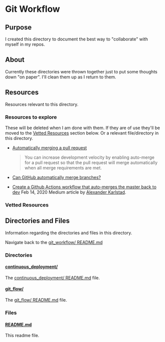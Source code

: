 # Git Workflow

## Purpose

<!-- The purpose of this directory is to [...]. -->

I created this directory to document the best way to "collaborate" with myself in my repos.

<!-- NOTE: See brainstorm in this https://github.com/JamieBort/Learning-Directory/issues/248 Issue. -->

## About

Currently these directories were thrown together just to put some thoughts down "on paper". I'll clean them up as I return to them.

<!-- This directory houses information about [name_of_the_directory_that_this_readme_file_is_in]. -->

<!-- [Some information about this directory.] -->

## Resources

Resources relevant to this directory.

### Resources to explore

These will be deleted when I am done with them. If they are of use they'll be moved to the [Vetted Resources](#vetted-resources) section below. Or a relevant file/directory in this directory.

- [Automatically merging a pull request](https://docs.github.com/en/pull-requests/collaborating-with-pull-requests/incorporating-changes-from-a-pull-request/automatically-merging-a-pull-request)

  > You can increase development velocity by enabling auto-merge for a pull request so that the pull request will merge automatically when all merge requirements are met.

- [Can GitHub automatically merge branches?](https://stackoverflow.com/questions/35445186/can-github-automatically-merge-branches)

- [Create a Github Actions workflow that auto-merges the master back to dev](https://medium.com/@karlstad/create-a-github-actions-workflow-that-auto-merges-the-master-back-to-dev-branch-8b1ebe7009b3) Feb 14, 2020 Medium article by [Alexander Karlstad](https://medium.com/@karlstad).

### Vetted Resources

## Directories and Files

Information regarding the directories and files in this directory.

Navigate back to the [git_workflow/ README.md](../README.md)

### Directories

#### [continuous_deployment/](./git_flow/)

<!-- [About_this_directory.]

[More_info_about_this_directory.] -->

The [continuous_deployment/ README.md](./continuous_deployment/README.md) file.

#### [git_flow/](./git_flow/)

<!-- [About_this_directory.]

[More_info_about_this_directory.] -->

The [git_flow/ README.md](./git_flow/README.md) file.

### Files

<!-- #### [name_of_other_file_in_here.extension]()

[About_this_file.]

[More_info_about_this_file.] -->

#### [README.md](./README.md)

This readme file.
